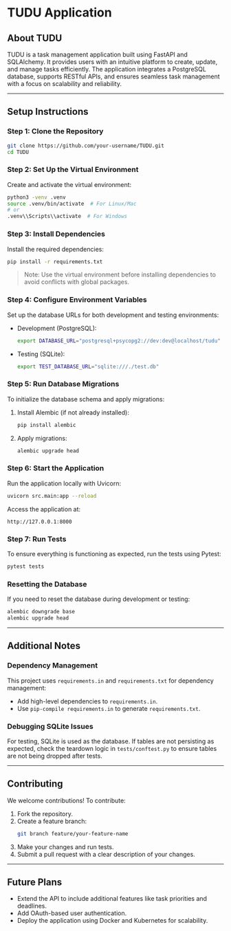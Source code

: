 # TUDU Application

## About TUDU

TUDU is a task management application built using FastAPI and SQLAlchemy. It provides users with an intuitive platform to create, update, and manage tasks efficiently. The application integrates a PostgreSQL database, supports RESTful APIs, and ensures seamless task management with a focus on scalability and reliability.

---

## Setup Instructions

### Step 1: Clone the Repository

```bash
git clone https://github.com/your-username/TUDU.git
cd TUDU
```

### Step 2: Set Up the Virtual Environment

Create and activate the virtual environment:

```bash
python3 -venv .venv
source .venv/bin/activate  # For Linux/Mac
# or
.venv\\Scripts\\activate  # For Windows
```

### Step 3: Install Dependencies

Install the required dependencies:

```bash
pip install -r requirements.txt
```

> Note: Use the virtual environment before installing dependencies to avoid conflicts with global packages.

### Step 4: Configure Environment Variables

Set up the database URLs for both development and testing environments:

- Development (PostgreSQL):
  ```bash
  export DATABASE_URL="postgresql+psycopg2://dev:dev@localhost/tudu"
  ```

- Testing (SQLite):
  ```bash
  export TEST_DATABASE_URL="sqlite:///./test.db"
  ```

### Step 5: Run Database Migrations

To initialize the database schema and apply migrations:

1. Install Alembic (if not already installed):
   ```bash
   pip install alembic
   ```

2. Apply migrations:
   ```bash
   alembic upgrade head
   ```

### Step 6: Start the Application

Run the application locally with Uvicorn:

```bash
uvicorn src.main:app --reload
```

Access the application at:

```
http://127.0.0.1:8000
```

### Step 7: Run Tests

To ensure everything is functioning as expected, run the tests using Pytest:

```bash
pytest tests
```

### Resetting the Database

If you need to reset the database during development or testing:

```bash
alembic downgrade base
alembic upgrade head
```

---

## Additional Notes

### Dependency Management

This project uses `requirements.in` and `requirements.txt` for dependency management:
- Add high-level dependencies to `requirements.in`.
- Use `pip-compile requirements.in` to generate `requirements.txt`.

### Debugging SQLite Issues

For testing, SQLite is used as the database. If tables are not persisting as expected, check the teardown logic in `tests/conftest.py` to ensure tables are not being dropped after tests.

---

## Contributing

We welcome contributions! To contribute:

1. Fork the repository.
2. Create a feature branch:
   ```bash
   git branch feature/your-feature-name
   ```
3. Make your changes and run tests.
4. Submit a pull request with a clear description of your changes.

---

## Future Plans

- Extend the API to include additional features like task priorities and deadlines.
- Add OAuth-based user authentication.
- Deploy the application using Docker and Kubernetes for scalability.
